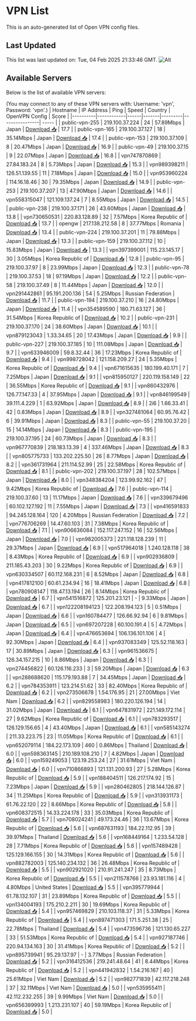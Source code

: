 # VPN List

This is an auto-generated list of Open VPN config files.

## Last Updated

This list was last updated on: Tue, 04 Feb 2025 21:33:46 GMT.
![Alt](https://repobeats.axiom.co/api/embed/186b98318ef1479477931607c1ad7d823f12451f.svg "Repobeats analytics image")

## Available Servers

Below is the list of available VPN servers:

(You may connect to any of these VPN servers with: Username: 'vpn', Password: 'vpn'.)
| Hostname | IP Address | Ping | Speed | Country | OpenVPN Config | Score |
|----------|------------|------|-------|---------|----------------| ----- |
| public-vpn-255 | 219.100.37.224 | 24 | 57.89Mbps | Japan | [Download 📥](./configs/server_0_JP.ovpn) | 17.7 |
| public-vpn-165 | 219.100.37.127 | 18 | 35.14Mbps | Japan | [Download 📥](./configs/server_1_JP.ovpn) | 17.4 |
| public-vpn-153 | 219.100.37.109 | 8 | 20.47Mbps | Japan | [Download 📥](./configs/server_2_JP.ovpn) | 16.9 |
| public-vpn-49 | 219.100.37.15 | 9 | 22.07Mbps | Japan | [Download 📥](./configs/server_3_JP.ovpn) | 16.8 |
| vpn747870869 | 27.84.183.24 | 8 | 5.73Mbps | Japan | [Download 📥](./configs/server_4_JP.ovpn) | 15.3 |
| vpn989398211 | 126.51.139.55 | 11 | 7.18Mbps | Japan | [Download 📥](./configs/server_5_JP.ovpn) | 15.0 |
| vpn953960224 | 114.16.18.46 | 30 | 79.35Mbps | Japan | [Download 📥](./configs/server_6_JP.ovpn) | 14.9 |
| public-vpn-253 | 219.100.37.207 | 13 | 47.90Mbps | Japan | [Download 📥](./configs/server_7_JP.ovpn) | 14.6 |
| vpn558315047 | 121.109.137.24 | 7 | 8.55Mbps | Japan | [Download 📥](./configs/server_8_JP.ovpn) | 14.5 |
| public-vpn-238 | 219.100.37.171 | 26 | 43.60Mbps | Japan | [Download 📥](./configs/server_9_JP.ovpn) | 13.8 |
| vpn730650531 | 220.83.128.89 | 32 | 7.57Mbps | Korea Republic of | [Download 📥](./configs/server_10_KR.ovpn) | 13.7 |
| opengw | 217.138.212.58 | 8 | 37.77Mbps | Romania | [Download 📥](./configs/server_11_RO.ovpn) | 13.4 |
| public-vpn-224 | 219.100.37.201 | 11 | 79.88Mbps | Japan | [Download 📥](./configs/server_12_JP.ovpn) | 13.3 |
| public-vpn-159 | 219.100.37.112 | 10 | 15.83Mbps | Japan | [Download 📥](./configs/server_13_JP.ovpn) | 13.3 |
| vpn397399001 | 115.23.145.17 | 30 | 3.05Mbps | Korea Republic of | [Download 📥](./configs/server_14_KR.ovpn) | 12.8 |
| public-vpn-95 | 219.100.37.97 | 8 | 23.99Mbps | Japan | [Download 📥](./configs/server_15_JP.ovpn) | 12.3 |
| public-vpn-78 | 219.100.37.53 | 18 | 97.19Mbps | Japan | [Download 📥](./configs/server_16_JP.ovpn) | 12.2 |
| public-vpn-58 | 219.100.37.49 | 8 | 11.44Mbps | Japan | [Download 📥](./configs/server_17_JP.ovpn) | 12.0 |
| vpn291442861 | 95.191.200.136 | 54 | 5.25Mbps | Russian Federation | [Download 📥](./configs/server_18_RU.ovpn) | 11.7 |
| public-vpn-194 | 219.100.37.210 | 16 | 24.80Mbps | Japan | [Download 📥](./configs/server_19_JP.ovpn) | 11.4 |
| vpn354589590 | 180.71.63.127 | 36 | 31.54Mbps | Korea Republic of | [Download 📥](./configs/server_20_KR.ovpn) | 10.2 |
| public-vpn-231 | 219.100.37.170 | 24 | 38.60Mbps | Japan | [Download 📥](./configs/server_21_JP.ovpn) | 10.1 |
| vpn879123043 | 1.33.34.65 | 20 | 17.43Mbps | Japan | [Download 📥](./configs/server_22_JP.ovpn) | 9.9 |
| public-vpn-227 | 219.100.37.185 | 10 | 111.08Mbps | Japan | [Download 📥](./configs/server_23_JP.ovpn) | 9.7 |
| vpn633946009 | 59.8.32.44 | 36 | 17.23Mbps | Korea Republic of | [Download 📥](./configs/server_24_KR.ovpn) | 9.4 |
| vpn998728042 | 121.158.209.27 | 24 | 5.35Mbps | Korea Republic of | [Download 📥](./configs/server_25_KR.ovpn) | 9.4 |
| vpn671615635 | 180.199.40.171 | 7 | 7.25Mbps | Japan | [Download 📥](./configs/server_26_JP.ovpn) | 9.1 |
| vpn815950127 | 220.119.158.149 | 22 | 36.55Mbps | Korea Republic of | [Download 📥](./configs/server_27_KR.ovpn) | 9.1 |
| vpn860432976 | 126.77.147.33 | 4 | 37.95Mbps | Japan | [Download 📥](./configs/server_28_JP.ovpn) | 9.1 |
| vpn846199549 | 39.111.4.229 | 1 | 63.92Mbps | Japan | [Download 📥](./configs/server_29_JP.ovpn) | 8.9 |
| 2i6 | 1.66.33.41 | 42 | 0.83Mbps | Japan | [Download 📥](./configs/server_30_JP.ovpn) | 8.9 |
| vpn327481064 | 60.95.76.42 | 6 | 39.91Mbps | Japan | [Download 📥](./configs/server_31_JP.ovpn) | 8.3 |
| public-vpn-55 | 219.100.37.20 | 15 | 14.14Mbps | Japan | [Download 📥](./configs/server_32_JP.ovpn) | 8.3 |
| public-vpn-195 | 219.100.37.195 | 24 | 60.73Mbps | Japan | [Download 📥](./configs/server_33_JP.ovpn) | 8.3 |
| vpn967770839 | 218.183.13.39 | 4 | 337.46Mbps | Japan | [Download 📥](./configs/server_34_JP.ovpn) | 8.3 |
| vpn805775733 | 133.202.225.50 | 26 | 8.77Mbps | Japan | [Download 📥](./configs/server_35_JP.ovpn) | 8.2 |
| vpn361731964 | 211.114.52.99 | 25 | 22.58Mbps | Korea Republic of | [Download 📥](./configs/server_36_KR.ovpn) | 8.1 |
| public-vpn-202 | 219.100.37.197 | 28 | 102.57Mbps | Japan | [Download 📥](./configs/server_37_JP.ovpn) | 8.0 |
| vpn348384204 | 123.99.92.162 | 47 | 9.42Mbps | Korea Republic of | [Download 📥](./configs/server_38_KR.ovpn) | 7.6 |
| public-vpn-114 | 219.100.37.60 | 13 | 11.17Mbps | Japan | [Download 📥](./configs/server_39_JP.ovpn) | 7.6 |
| vpn339679496 | 60.102.127.192 | 11 | 7.55Mbps | Japan | [Download 📥](./configs/server_40_JP.ovpn) | 7.3 |
| vpn416591833 | 94.245.128.164 | 120 | 4.20Mbps | Russian Federation | [Download 📥](./configs/server_41_RU.ovpn) | 7.2 |
| vpn776706269 | 14.47.60.103 | 31 | 7.38Mbps | Korea Republic of | [Download 📥](./configs/server_42_KR.ovpn) | 7.1 |
| vpn906636084 | 152.117.247.152 | 16 | 52.56Mbps | Japan | [Download 📥](./configs/server_43_JP.ovpn) | 7.0 |
| vpn982005373 | 221.118.128.239 | 11 | 29.37Mbps | Japan | [Download 📥](./configs/server_44_JP.ovpn) | 6.9 |
| vpn517964018 | 1.240.128.118 | 38 | 8.43Mbps | Korea Republic of | [Download 📥](./configs/server_45_KR.ovpn) | 6.9 |
| vpn902936809 | 211.185.43.203 | 30 | 9.22Mbps | Korea Republic of | [Download 📥](./configs/server_46_KR.ovpn) | 6.9 |
| vpn630334507 | 60.112.168.231 | 6 | 8.52Mbps | Japan | [Download 📥](./configs/server_47_JP.ovpn) | 6.8 |
| vpn417812100 | 60.61.234.94 | 16 | 18.41Mbps | Japan | [Download 📥](./configs/server_48_JP.ovpn) | 6.8 |
| vpn780908147 | 118.47.13.194 | 26 | 8.14Mbps | Korea Republic of | [Download 📥](./configs/server_49_KR.ovpn) | 6.7 |
| vpn541516872 | 125.201.23.121 | - | 9.33Mbps | Japan | [Download 📥](./configs/server_50_JP.ovpn) | 6.7 |
| vpn122208194123 | 122.208.194.123 | 5 | 0.51Mbps | Japan | [Download 📥](./configs/server_51_JP.ovpn) | 6.6 |
| vpn160784477 | 126.66.92.94 | 6 | 9.81Mbps | Japan | [Download 📥](./configs/server_52_JP.ovpn) | 6.5 |
| vpn697207228 | 60.100.191.4 | 5 | 4.72Mbps | Japan | [Download 📥](./configs/server_53_JP.ovpn) | 6.4 |
| vpn476653694 | 106.136.101.106 | 4 | 92.30Mbps | Japan | [Download 📥](./configs/server_54_JP.ovpn) | 6.4 |
| vpn937083349 | 125.52.118.163 | 17 | 30.89Mbps | Japan | [Download 📥](./configs/server_55_JP.ovpn) | 6.3 |
| vpn961536675 | 126.34.157.215 | 10 | 8.86Mbps | Japan | [Download 📥](./configs/server_56_JP.ovpn) | 6.3 |
| vpn274456822 | 60.126.116.233 | 3 | 59.20Mbps | Japan | [Download 📥](./configs/server_57_JP.ovpn) | 6.3 |
| vpn288688620 | 115.179.193.88 | 7 | 34.45Mbps | Japan | [Download 📥](./configs/server_58_JP.ovpn) | 6.2 |
| vpn784353911 | 123.214.51.62 | 33 | 82.40Mbps | Korea Republic of | [Download 📥](./configs/server_59_KR.ovpn) | 6.2 |
| vpn273506678 | 1.54.176.95 | 21 | 27.00Mbps | Viet Nam | [Download 📥](./configs/server_60_VN.ovpn) | 6.2 |
| vpn829558983 | 180.220.126.194 | 14 | 31.02Mbps | Japan | [Download 📥](./configs/server_61_JP.ovpn) | 6.1 |
| vpn647831972 | 221.149.172.114 | 27 | 9.62Mbps | Korea Republic of | [Download 📥](./configs/server_62_KR.ovpn) | 6.1 |
| vpn783293517 | 126.129.156.65 | 4 | 43.40Mbps | Japan | [Download 📥](./configs/server_63_JP.ovpn) | 6.1 |
| vpn585143274 | 211.33.223.75 | 23 | 11.05Mbps | Korea Republic of | [Download 📥](./configs/server_64_KR.ovpn) | 6.1 |
| vpn652079114 | 184.22.173.109 | 460 | 0.86Mbps | Thailand | [Download 📥](./configs/server_65_TH.ovpn) | 6.0 |
| vpn598363145 | 210.189.108.210 | 7 | 4.82Mbps | Japan | [Download 📥](./configs/server_66_JP.ovpn) | 6.0 |
| vpn159249053 | 123.19.253.24 | 27 | 31.61Mbps | Viet Nam | [Download 📥](./configs/server_67_VN.ovpn) | 6.0 |
| vpn710866893 | 121.131.200.93 | 27 | 5.28Mbps | Korea Republic of | [Download 📥](./configs/server_68_KR.ovpn) | 5.9 |
| vpn188404511 | 126.217.174.92 | 15 | 7.23Mbps | Japan | [Download 📥](./configs/server_69_JP.ovpn) | 5.9 |
| vpn280462805 | 218.144.126.87 | 34 | 11.25Mbps | Korea Republic of | [Download 📥](./configs/server_70_KR.ovpn) | 5.9 |
| vpn313931173 | 61.76.22.120 | 22 | 8.66Mbps | Korea Republic of | [Download 📥](./configs/server_71_KR.ovpn) | 5.8 |
| vpn608372515 | 14.33.224.178 | 33 | 35.03Mbps | Korea Republic of | [Download 📥](./configs/server_72_KR.ovpn) | 5.7 |
| vpn708024241 | 49.173.24.46 | 36 | 13.67Mbps | Korea Republic of | [Download 📥](./configs/server_73_KR.ovpn) | 5.6 |
| vpn687631193 | 184.22.112.95 | 39 | 39.97Mbps | Thailand | [Download 📥](./configs/server_74_TH.ovpn) | 5.6 |
| vpn168449164 | 1.233.54.128 | 28 | 7.71Mbps | Korea Republic of | [Download 📥](./configs/server_75_KR.ovpn) | 5.6 |
| vpn157489428 | 125.129.166.155 | 30 | 14.31Mbps | Korea Republic of | [Download 📥](./configs/server_76_KR.ovpn) | 5.6 |
| vpn882782003 | 125.140.234.132 | 36 | 26.48Mbps | Korea Republic of | [Download 📥](./configs/server_77_KR.ovpn) | 5.5 |
| vpn902921020 | 210.91.241.247 | 35 | 8.73Mbps | Korea Republic of | [Download 📥](./configs/server_78_KR.ovpn) | 5.5 |
| vpn211578766 | 23.93.181.116 | 4 | 4.80Mbps | United States | [Download 📥](./configs/server_79_US.ovpn) | 5.5 |
| vpn395779944 | 61.78.132.107 | 31 | 23.89Mbps | Korea Republic of | [Download 📥](./configs/server_80_KR.ovpn) | 5.5 |
| vpn134004193 | 175.210.2.211 | 30 | 19.69Mbps | Korea Republic of | [Download 📥](./configs/server_81_KR.ovpn) | 5.4 |
| vpn957469829 | 210.103.118.37 | 31 | 5.33Mbps | Korea Republic of | [Download 📥](./configs/server_82_KR.ovpn) | 5.4 |
| vpn897471303 | 171.5.251.38 | 25 | 22.78Mbps | Thailand | [Download 📥](./configs/server_83_TH.ovpn) | 5.4 |
| vpn473596736 | 121.130.65.227 | 33 | 51.53Mbps | Korea Republic of | [Download 📥](./configs/server_84_KR.ovpn) | 5.4 |
| vpn927187746 | 220.94.134.163 | 30 | 31.41Mbps | Korea Republic of | [Download 📥](./configs/server_85_KR.ovpn) | 5.2 |
| vpn895739941 | 95.29.137.97 | - | 3.77Mbps | Russian Federation | [Download 📥](./configs/server_86_RU.ovpn) | 5.2 |
| vpn316412536 | 219.241.48.64 | 41 | 8.44Mbps | Korea Republic of | [Download 📥](./configs/server_87_KR.ovpn) | 5.2 |
| vpn441942832 | 1.54.216.167 | 40 | 25.61Mbps | Viet Nam | [Download 📥](./configs/server_88_VN.ovpn) | 5.2 |
| vpn982771839 | 42.117.218.248 | 37 | 32.11Mbps | Viet Nam | [Download 📥](./configs/server_89_VN.ovpn) | 5.0 |
| vpn535955411 | 42.112.232.255 | 39 | 9.99Mbps | Viet Nam | [Download 📥](./configs/server_90_VN.ovpn) | 5.0 |
| vpn656389993 | 1.213.231.107 | 40 | 59.19Mbps | Korea Republic of | [Download 📥](./configs/server_91_KR.ovpn) | 5.0 |

